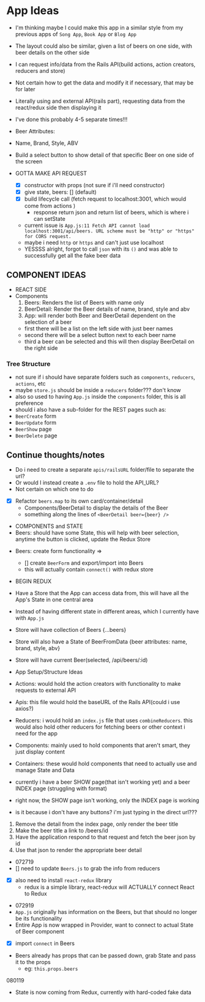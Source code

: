 # App Ideas
- I'm thinking maybe I could make this app in a similar style from my previous apps of `Song App`, `Book App` or `Blog App`
- The layout could also be similar, given a list of beers on one side, with beer details on the other side
- I can request info/data from the Rails API(build actions, action creators, reducers and store)
- Not certain how to get the data and modify it if necessary, that may be for later
- Literally using and external API(rails part), requesting data from the react/redux side then displaying it
- I've done this probably 4-5 separate times!!!

- Beer Attributes:
- Name, Brand, Style, ABV
- Build a select button to show detail of that specific Beer on one side of the screen

- GOTTA MAKE API REQUEST
  - [x] constructor with props (not sure if i'll need constructor)
  - [x] give state, beers: [] (default)
  - [x] build lifecycle call (fetch request to localhost:3001, which would come from actions )
    - response return json and return list of beers, which is where i can setState

  - current issue is `App.js:11 Fetch API cannot load localhost:3001/api/beers. URL scheme must be "http" or "https" for CORS request.`
  - maybe i need `http` or `https` and can't just use localhost
  - YESSSS alright, forgot to call `json` with its `()` and was able to successfully get all the fake beer data


## COMPONENT IDEAS
- REACT SIDE
- Components
  1. Beers: Renders the list of Beers with name only
  2. BeerDetail: Render the Beer details of name, brand, style and abv
  3. App: will render both Beer and BeerDetail dependent on the selection of a beer
    - first there will be a list on the left side with just beer names
    - second there will be a select button next to each beer name
    - third a beer can be selected and this will then display BeerDetail on the right side


### Tree Structure
- not sure if i should have separate folders such as `components`, `reducers`, `actions`, etc
- maybe `store.js` should be inside a `reducers` folder??? don't know
- also so used to having `App.js` inside the `components` folder, this is all preference
- should i also have a sub-folder for the REST pages such as:
- `BeerCreate` form
- `BeerUpdate` form
- `BeerShow` page
- `BeerDelete` page


## Continue thoughts/notes
- Do i need to create a separate `apis/railsURL` folder/file to separate the url?
- Or would I instead create a `.env` file to hold the API_URL?
- Not certain on which one to do

- [x] Refactor `beers.map` to its own card/container/detail
  - Components/BeerDetail to display the details of the Beer
  - something along the lines of `<BeerDetail beer={beer} />`

- COMPONENTS and STATE
- Beers: should have some State, this will help with beer selection, anytime the button is clicked, update the Redux Store
<!-- - Beers: will have a connect() function -->
- Beers: create form functionality => <BeerForm />
  - [] create `BeerForm` and export/import into Beers
  - this will actually contain `connect()` with redux store

- BEGIN REDUX
- Have a Store that the App can access data from, this will have all the App's State in one central area
- Instead of having different state in different areas, which I currently have with `App.js`
- Store will have collection of Beers {...beers}
- Store will also have a State of BeerFromData {beer attributes: name, brand, style, abv}
- Store will have current Beer(selected, /api/beers/:id)


- App Setup/Structure Ideas
- Actions: would hold the action creators with functionality to make requests to external API
- Apis: this file would hold the baseURL of the Rails API(could i use axios?)
- Reducers: i would hold an `index.js` file that uses `combineReducers`. this would also hold other reducers for fetching beers or other context i need for the app
- Components: mainly used to hold components that aren't smart, they just display content
- Containers: these would hold components that need to actually use and manage State and Data


- currently i have a beer SHOW page(that isn't working yet) and a beer INDEX page (struggling with format)

- right now, the SHOW page isn't working, only the INDEX page is working
- is it because i don't have any buttons? i'm just typing in the direct url???

1. Remove the detail from the index page, only render the beer title
2. Make the beer title a link to /beers/id
3. Have the application respond to that request and fetch the beer json by id
4. Use that json to render the appropriate beer detail


- 072719
- [] need to update `Beers.js` to grab the info from reducers
- [x] also need to install `react-redux` library
  - redux is a simple library, react-redux will ACTUALLY connect React to Redux


- 072919
- `App.js` originally has information on the Beers, but that should no longer be its functionality
- Entire App is now wrapped in Provider, want to connect to actual State of Beer component
- [x] import `connect` in Beers
- Beers already has props that can be passed down, grab State and pass it to the props
  - eg: `this.props.beers`


080119
- State is now coming from Redux, currently with hard-coded fake data
